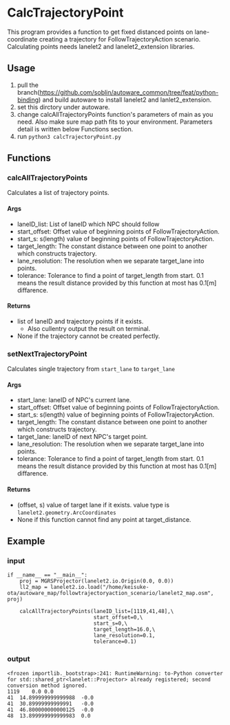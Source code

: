 # CalcTrajectoryPoint 

This program provides a function to get fixed distanced points on lane-coordinate creating a trajectory for FollowTrajectoryAction scenario. Calculating points needs lanelet2 and lanelet2_extension libraries.

## Usage
1. pull the branch(https://github.com/soblin/autoware_common/tree/feat/python-binding) and build autoware to install lanelet2 and lanlet2_extension.
2. set this dirctory under autoware.
3. change calcAllTrajectoryPoints function's parameters of main as you need. 
    Also make sure map path fits to your environment.
    Parameters detail is written below Functions section.
4. run `python3 calcTrajectoryPoint.py`

## Functions

### calcAllTrajectoryPoints

Calculates a list of trajectory points.

#### Args
- laneID_list: List of laneID which NPC should follow
- start_offset: Offset value of beginning points of FollowTrajectoryAction.
- start_s: s(length) value of beginning points of FollowTrajectoryAction.
- target_length: The constant distance between one point to another which constructs trajectory.
- lane_resolution: The resolution when we separate target_lane into points.
- tolerance: Tolerance to find a point of target_length from start. 0.1 means the result distance provided by this function at most has 0.1[m] diffarence.

#### Returns
- list of laneID and trajectory points if it exists.
  - Also cullentry output the result on terminal.
- None if the trajectory cannot be created perfectly. 

### setNextTrajectoryPoint

Calculates single trajectory from `start_lane` to `target_lane`

#### Args
- start_lane: laneID of NPC's current lane.
- start_offset: Offset value of beginning points of FollowTrajectoryAction.
- start_s: s(length) value of beginning points of FollowTrajectoryAction.
- target_length: The constant distance between one point to another which constructs trajectory.
- target_lane: laneID of next NPC's target point.
- lane_resolution: The resolution when we separate target_lane into points.
- tolerance: Tolerance to find a point of target_length from start. 0.1 means the result distance provided by this function at most has 0.1[m] diffarence.

#### Returns
- (offset, s) value of target lane if it exists. value type is `lanelet2.geometry.ArcCoordinates`
- None if this function cannot find any point at target_distance. 

## Example

### input
```
if __name__ == "__main__":
    proj = MGRSProjector(lanelet2.io.Origin(0.0, 0.0))
    ll2_map = lanelet2.io.load("/home/keisuke-ota/autoware_map/followtrajectoryaction_scenario/lanelet2_map.osm", proj)

    calcAllTrajectoryPoints(laneID_list=[1119,41,48],\
                            start_offset=0,\
                            start_s=0,\
                            target_length=16.0,\
                            lane_resolution=0.1,
                            tolerance=0.1)
```

### output
```
<frozen importlib._bootstrap>:241: RuntimeWarning: to-Python converter for std::shared_ptr<lanelet::Projector> already registered; second conversion method ignored.
1119	0.0	0.0
41	14.899999999999988	-0.0
41	30.89999999999991	-0.0
41	46.800000000000125	-0.0
48	13.899999999999983	0.0


```